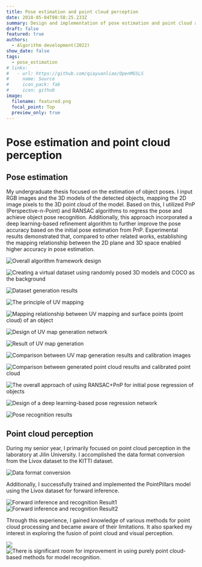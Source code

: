 ```yaml
---
title: Pose estimation and point cloud perception
date: 2018-05-04T08:58:25.233Z
summary: Design and implementation of pose estimation and point cloud algorithms
draft: false
featured: true
authors:
  - Algorithm development(2022)
show_date: false
tags:
  - pose_estimation
# links:
#   - url: https://github.com/qiayuanliao/OpenMGSLS
#     name: Source
#     icon_pack: fab
#     icon: github
image:
  filename: featured.png
  focal_point: Top
  preview_only: true
---
```

# Pose estimation and point cloud perception
## Pose estimation

My undergraduate thesis focused on the estimation of object poses. I input RGB images and the 3D models of the detected objects, mapping the 2D image pixels to the 3D point cloud of the model. Based on this, I utilized PnP (Perspective-n-Point) and RANSAC algorithms to regress the pose and achieve object pose recognition. Additionally, this approach incorporated a deep learning-based refinement algorithm to further improve the pose accuracy based on the initial pose estimation from PnP. Experimental results demonstrated that, compared to other related works, establishing the mapping relationship between the 2D plane and 3D space enabled higher accuracy in pose estimation.

![](paper_1.png "Overall algorithm framework design")

![](paper_2.png "Creating a virtual dataset using randomly posed 3D models and COCO as the background")

![](paper_3.png "Dataset generation results")

![](paper_4.png "The principle of UV mapping")

![](paper_5.png "Mapping relationship between UV mapping and surface points (point cloud) of an object")

![](paper_7.png "Design of UV map generation network")

![](paper_6.png "Result of UV map generation")

![](paper_8.png "Comparison between UV map generation results and calibration images")

![](paper_9.png "Comparison between generated point cloud results and calibrated point cloud")

![](paper_10.png "The overall approach of using RANSAC+PnP for initial pose regression of objects")

![](paper_11.png "Design of a deep learning-based pose regression network")

![](paper_12.png "Pose recognition results")


## Point cloud perception
During my senior year, I primarily focused on point cloud perception in the laboratory at Jilin University. I accomplished the data format conversion from the Livox dataset to the KITTI dataset. 

![](livox_1.png "Data format conversion")

Additionally, I successfully trained and implemented the PointPillars model using the Livox dataset for forward inference. 

![](livox_2.png "Forward inference and recognition Result1")
![](livox_3.png "Forward inference and recognition Result2")

Through this experience, I gained knowledge of various methods for point cloud processing and became aware of their limitations. It also sparked my interest in exploring the fusion of point cloud and visual perception.

![](livox_4.png )
![](livox_5.png "There is significant room for improvement in using purely point cloud-based methods for model recognition.")